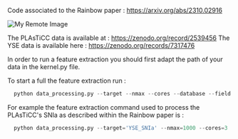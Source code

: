 Code associated to the Rainbow paper : https://arxiv.org/abs/2310.02916

![My Remote Image](https://ibb.co/FKGWyZZ)

The PLAsTiCC data is available at : https://zenodo.org/record/2539456
The YSE data is available here : https://zenodo.org/records/7317476

In order to run a feature extraction you should first adapt the path of your data in the kernel.py file.

To start a full the feature extraction run :

```python
  python data_processing.py --target --nmax --cores --database --field --band_wavelength
```
For example the feature extraction command used to process the PLAsTiCC's SNIa as described within the Rainbow paper is :

```python
  python data_processing.py --target='YSE_SNIa' --nmax=1000 --cores=3  --database='YSE' --field='wfd' --band_wavelength='integrate' 
```
